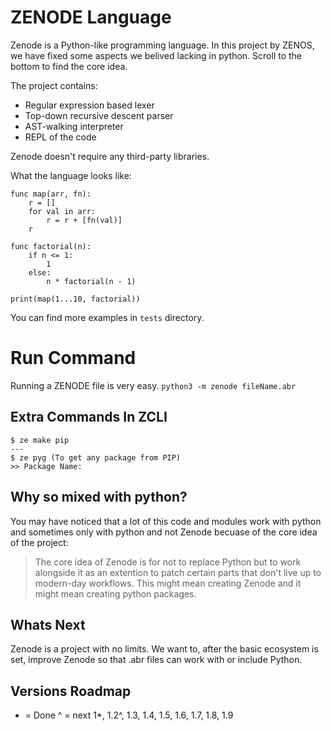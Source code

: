ZENODE Language
=======
Zenode is a Python-like programming language. In this project by ZENOS, we have fixed some aspects we belived lacking in python. Scroll to the bottom to find the core idea.

The project contains:

- Regular expression based lexer
- Top-down recursive descent parser
- AST-walking interpreter
- REPL of the code

Zenode doesn't require any third-party libraries.

What the language looks like:



    func map(arr, fn):
        r = []
        for val in arr:
            r = r + [fn(val)]
        r

    func factorial(n):
        if n <= 1:
            1
        else:
            n * factorial(n - 1)

    print(map(1...10, factorial))


You can find more examples in ``tests`` directory.

# Run Command
Running a ZENODE file is very easy.
```python3 -m zenode fileName.abr```

## Extra Commands In ZCLI
```
$ ze make pip
---
$ ze pyg (To get any package from PIP)
>> Package Name: 
```

## Why so mixed with python?
You may have noticed that a lot of this code and modules work with python and sometimes only with python and not Zenode becuase of the core idea of the project:
> The core idea of Zenode is for not to replace Python but to work alongside it as an extention to patch certain parts that don't live up to modern-day workflows. This might mean creating Zenode and it might mean creating python packages.
## Whats Next
Zenode is a project with no limits.
We want to, after the basic ecosystem is set, improve Zenode so that .abr files can work with or include Python.
## Versions Roadmap
* = Done
^ = next
1*, 1.2^, 1.3, 1.4, 1.5, 1.6, 1.7, 1.8, 1.9